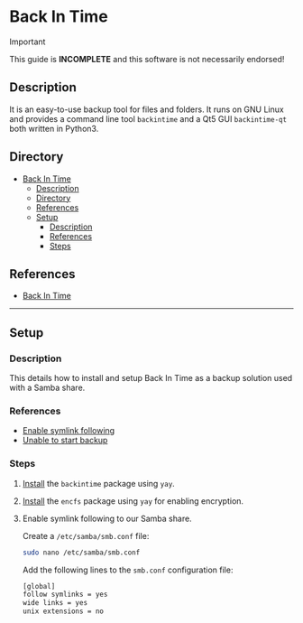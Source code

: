 # Back In Time

> [!IMPORTANT]  
> This guide is **INCOMPLETE** and this software is not necessarily endorsed!

## Description

It is an easy-to-use backup tool for files and folders. It runs on GNU Linux and provides a command line tool `backintime` and a Qt5 GUI `backintime-qt` both written in Python3.

## Directory

- [Back In Time](#back-in-time)
  - [Description](#description)
  - [Directory](#directory)
  - [References](#references)
  - [Setup](#setup)
    - [Description](#description-1)
    - [References](#references-1)
    - [Steps](#steps)

## References

- [Back In Time](https://github.com/bit-team/backintime)

---

## Setup

### Description

This details how to install and setup Back In Time as a backup solution used with a Samba share.

### References

- [Enable symlink following](https://wiki.archlinux.org/title/samba#Enable_symlink_following)
- [Unable to start backup](https://github.com/bit-team/backintime/issues/1253#issuecomment-1126770876)

### Steps

1. [Install](yay.md#install) the `backintime` package using `yay`.

2. [Install](yay.md#install) the `encfs` package using `yay` for enabling encryption.

3. Enable symlink following to our Samba share.

    Create a `/etc/samba/smb.conf` file:

    ```sh
    sudo nano /etc/samba/smb.conf
    ```

    Add the following lines to the `smb.conf` configuration file:

    ```sh
    [global]
    follow symlinks = yes
    wide links = yes
    unix extensions = no
    ```
